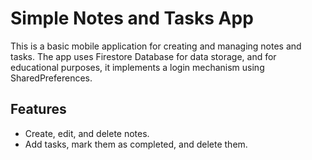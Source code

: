 # Simple Notes and Tasks App


This is a basic mobile application for creating and managing notes and tasks. The app uses Firestore Database for data storage, and for educational purposes, it implements a login mechanism using SharedPreferences.

## Features
* Create, edit, and delete notes.
* Add tasks, mark them as completed, and delete them.
